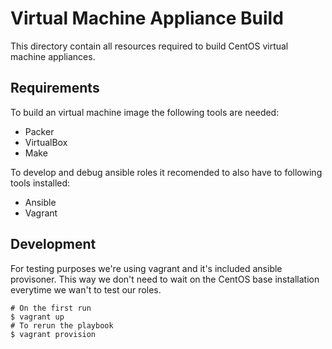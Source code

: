 Virtual Machine Appliance Build
===============================
This directory contain all resources required to build CentOS virtual machine appliances.

Requirements
------------
To build an virtual machine image the following tools are needed:
* Packer
* VirtualBox
* Make

To develop and debug ansible roles it recomended to also have to following tools installed:
* Ansible
* Vagrant

Development
-----------
For testing purposes we're using vagrant and it's included ansible provisoner. This way we don't
need to wait on the CentOS base installation everytime we wan't to test our roles.

```
# On the first run
$ vagrant up
# To rerun the playbook
$ vagrant provision
```
